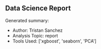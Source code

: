 ## Data Science Report

Generated summary:

- Author: Tristan Sanchez
- Analysis Topic: report
- Tools Used: ['xgboost', 'seaborn', 'PCA']

